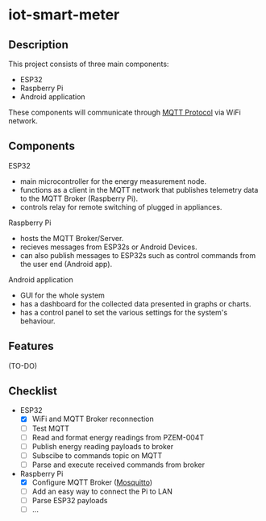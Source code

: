 # iot-smart-meter

## Description
This project consists of three main components:
- ESP32
- Raspberry Pi
- Android application

These components will communicate through [MQTT Protocol](https://mqtt.org/) via WiFi network.

## Components
ESP32
- main microcontroller for the energy measurement node.
- functions as a client in the MQTT network that publishes telemetry data to the MQTT Broker (Raspberry Pi).
- controls relay for remote switching of plugged in appliances.

Raspberry Pi
- hosts the MQTT Broker/Server.
- recieves messages from ESP32s or Android Devices.
- can also publish messages to ESP32s such as control commands from the user end (Android app).

Android application
- GUI for the whole system
- has a dashboard for the collected data presented in graphs or charts.
- has a control panel to set the various settings for the system's behaviour.

## Features
(TO-DO)

## Checklist
- ESP32
  - [x] WiFi and MQTT Broker reconnection
  - [ ] Test MQTT
  - [ ] Read and format energy readings from PZEM-004T
  - [ ] Publish energy reading payloads to broker
  - [ ] Subscibe to commands topic on MQTT
  - [ ] Parse and execute received commands from broker

- Raspberry Pi
  - [x] Configure MQTT Broker ([Mosquitto](https://github.com/eclipse-mosquitto/mosquitto))
  - [ ] Add an easy way to connect the Pi to LAN
  - [ ] Parse ESP32 payloads
  - [ ] ...
